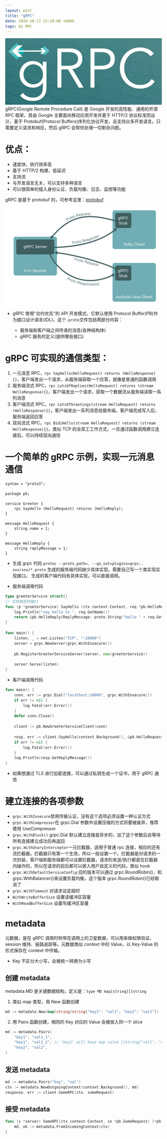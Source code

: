 ```yaml
---
layout: post
title: "gRPC"
date: 2020-10-17 22:20:00 +0800
tags: Go RPC
---
```


![gRPC](/assets/images/2020-10-17-Go_gRPC_1.png)
gRPC(Google Remote Procedure Call) 是 Google 开发的高性能、通用的开源 RPC 框架，其由 Google 主要面向移动应用开发并基于 HTTP/2 协议标准而设计，基于 Protobuf(Protocol Buffers)序列化协议开发，且支持众多开发语言。只需要定义请求和响应，然后 gRPC 会帮你处理一切剩余问题。

# 优点：

- 速度快、执行效率高
- 基于 HTTP/2 构建，低延迟
- 支持流
- 与开发语言无关，可以支持多种语言
- 可以很简单的插入身份认证、负载均衡、日志、监控等功能

gRPC 是基于 protobuf 的，可参考这里：[protobuf](/2019/10/11/Go_Protobuf)

![gRPC](/assets/images/2020-10-17-Go_gRPC_2.png)

- gRPC 使用"合约优先"的 API 开发模式，它默认使用 Protocol Buffer(PB)作为接口设计语言(IDL)，这个`.proto`文件包括两部分内容：

  - 服务端和客户端之间传递的消息(各种结构体)
  - gRPC 服务的定义(提供哪些接口)

# gRPC 可实现的通信类型：

1. 一元消息 RPC，`rpc SayHello(HelloRequest) returns (HelloResponse){}`，客户端发出一个请求，从服务端获取一个应答，就像是普通的函数调用
2. 服务端流式 RPC，`rpc LotsOfReplies(HelloRequest) returns (stream HelloResponse){}`，客户端发出一个请求，获取一个数据流从服务端读取一系列消息
3. 客户端流式 RPC，`rpc LotsOfGreetings(stream HelloRequest) returns (HelloResponse){}`，客户端发出一系列消息给服务端，客户端完成写入后，服务端返回应答
4. 双向流式 RPC，`rpc BidiHello(stream HelloRequest) returns (stream HelloResponse){}`，类似 TCP 的全双工工作方式，一旦通过函数调用建立连接后，可以持续双向通信

# 一个简单的 gRPC 示例，实现一元消息通信

```proto3
syntax = "proto3";

package pb;

service Greeter {
    rpc SayHello (HelloRequest) returns (HelloReply);
}

message HelloRequest {
    string name = 1;
}

message HelloReply {
    string replyMessage = 1;
}
```

- 生成 grpc 代码
  `protoc --proto_path=. --go_out=plugins=grpc:. xxx/xxx/*.proto`
  生成的服务端代码缺少具体实现，需要自己写一个类实现实现接口。
  生成的客户端代码有具体实现，可以直接调用。

* 服务端调用代码

```Go
type greeterService struct{}
// 实现指定的接口
func (p *greeterService) SayHello (ctx context.Context, req *pb.HelloRequest) (*pb.HelloReply, error) {
    log.Println("say hello to ", req.GetName())
    return &pb.HelloReply{ReplyMessage: proto.String("hello " + req.GetName())}, nil
}

func main() {
    listen, _ = net.Listen("TCP", ":10000")
    server = grpc.NewServer(grpc.WithInsecure())

    pb.RegisterGreeterServiceServer(server, new(greeterService))

    server.Serve(listen)
}
```

- 客户端调用代码

```Go
func main() {
    conn, err := grpc.Dial("localhost:10000", grpc.WithInsecure())
	if err != nil {
		log.Fatal(err.Error())
	}
    defer conn.Close()

    client := pb.NewGreeterServiceClient(conn)

    resp, err := client.SayHello(context.Background(), &pb.HelloRequest{Name: proto.String("myName")})
    if err != nil {
        log.Fatal(err.Error())
    }
    log.Println(resp.GetReplyMessage())
}
```

- 如果想通过 TLS 进行加密连接，可以通过私钥生成一个证书，用于 gRPC 通信

# 建立连接的各项参数

- `grpc.WithInsecure`禁用传输认证，没有这个选项必须设置一种认证方式
- `grpc.WithCompressor`在 grpc.Dial 参数中设置压缩的方式将要被废弃，推荐使用 UseCompressor
- `grpc.WithBlock()` grpc.Dial 默认建立连接是异步的，加了这个参数后会等待所有连接建立成功后再返回
- `grpc.WithUnaryInterceptor`一元拦截器，适用于普通 rpc 连接，相应的还有流拦截器。拦截器只有第一个生效，所以一般设置一个。拦截器是对请求的一次封装，客户端和服务端都可以设置拦截器，请求的发送/执行都是在拦截器内操作的，所以在请求的前后都可以嵌入用户自定义的代码，类似 hook
- `grpc.WithDefaultServiceConfig` 旧的版本可以通过 grpc.RoundRobin()，和 grpc.WithBalancer()来设置负载均衡，这个版本 grpc.RoundRobin()已经取消了
- `grpc.WithTimeout` 对请求设定超时
- `WithWriteBufferSize` 设置读缓冲区容量
- `WithReadBufferSize` 设置写缓冲区容量

# metadata

元数据，是在 gRPC 调用时附带在调用上的卫星数据，可以用来做权限验证、session 维持、链路追踪等。元数据类似 context 中的 Value，以 Key-Value 的形式保存在 context 中传输。

- Key 不区分大小写，会被统一转换为小写

## 创建 metadata

metadata.MD 是关键数据结构，定义是：`type MD map[string][]string`

1. 类似 map 类型，用 New 函数创建

```Go
md := metadata.New(map[string]string{"key1": "val1", "key2": "val2"})
```

2. 用 Pairs 函数创建，相同的 Key 对应的 Value 会被放入同一个 slice

```Go
md := metadata.Pairs(
    "key1", "val1_1",
    "key1", "val1_2", // "key1" will have map value []string{"val1", "val1-2"}
    "key2", "val2",
)
```

## 发送 metadata

```Go
md := metadata.Pairs("key", "val")
ctx := metadata.NewOutgoingContext(context.Background(), md)
response, err := client.SomeRPC(ctx, someRequest)
```

## 接受 metadata

```Go
func (s *server) SomeRPC(ctx context.Context, in *pb.SomeRequest) (*pb.SomeResponse, err) {
    md, ok := metadata.FromIncomingContext(ctx)
}
```
